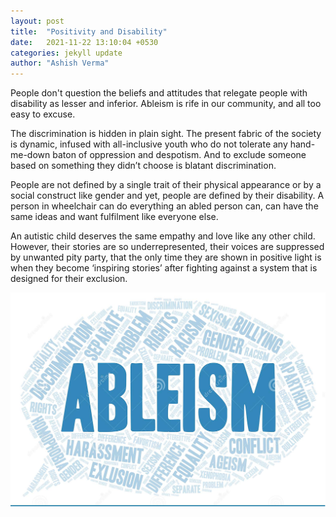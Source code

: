 ```yaml
---
layout: post
title:  "Positivity and Disability"
date:   2021-11-22 13:10:04 +0530
categories: jekyll update
author: "Ashish Verma"
---
```


People don't question the beliefs and attitudes that relegate people with disability as lesser and inferior. Ableism is rife in our community, and all too easy to excuse. 

The discrimination is hidden in plain sight. The present fabric of the society is dynamic, infused with all-inclusive youth who do not tolerate any hand-me-down baton of oppression and despotism. And to exclude someone based on something they didn’t choose is blatant discrimination.

People are not defined by a single trait of their physical appearance or by a social construct like gender and yet, people are defined by their disability. A person in wheelchair can do everything an abled person can, can have the same ideas and want fulfilment like everyone else. 

An autistic child deserves the same empathy and love like any other child. However, their stories are so underrepresented, their voices are suppressed by unwanted pity party, that the only time they are shown in positive light is when they become ‘inspiring stories’ after fighting against a system that is designed for their exclusion.

![Positivity-and-disability]( /assets/images/positivity.png)
